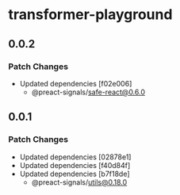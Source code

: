 # transformer-playground

## 0.0.2

### Patch Changes

- Updated dependencies [f02e006]
  - @preact-signals/safe-react@0.6.0

## 0.0.1

### Patch Changes

- Updated dependencies [02878e1]
- Updated dependencies [f40d84f]
- Updated dependencies [b7f18de]
  - @preact-signals/utils@0.18.0
